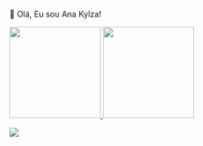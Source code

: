 👋 Olá, Eu sou Ana Kylza!

 <div>
  <a href="https://github.com/akylza">
  <img height="160em" src="https://github-readme-stats.vercel.app/api?username=akylza&show_icons=true&theme=buefy&include_all_commits=true&count_private=true"/>
  <img height="160em" src="https://github-readme-stats.vercel.app/api/top-langs/?username=akylza&layout=compact&langs_count=7&theme=buefy"/>
</div>

  <a href="https://www.linkedin.com/in/akylza" target="_blank"><img src="https://img.shields.io/badge/-LinkedIn-%230077B5?style=for-the-badge&logo=linkedin&logoColor=white" target="_blank"></a> 
